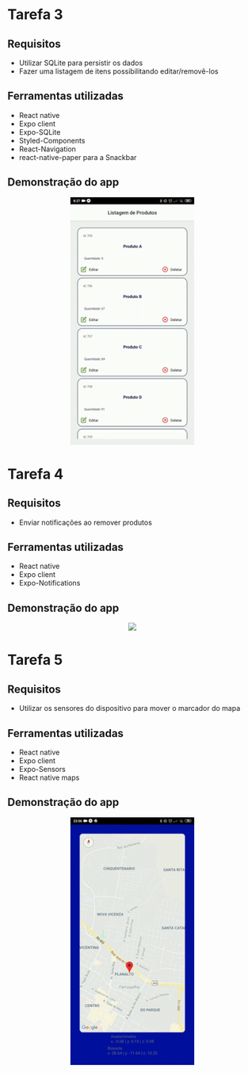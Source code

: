 # Tarefa 3

## Requisitos
 - Utilizar SQLite para persistir os dados
 - Fazer uma listagem de itens possibilitando editar/removê-los
 
## Ferramentas utilizadas
 - React native
 - Expo client
 - Expo-SQLite
 - Styled-Components
 - React-Navigation
 - react-native-paper para a Snackbar
 
## Demonstração do app

<p align="center">
  <img width="250" src="tarefa_3/.prints/demo.gif"/>
</p>

# Tarefa 4

## Requisitos
 - Enviar notificações ao remover produtos
 
## Ferramentas utilizadas
 - React native
 - Expo client
 - Expo-Notifications
 
## Demonstração do app

<p align="center">
  <img width="250" src="tarefa_3/.prints/tarefa_4.gif"/>
</p>

# Tarefa 5

## Requisitos
 - Utilizar os sensores do dispositivo para mover o marcador do mapa
 
## Ferramentas utilizadas
 - React native
 - Expo client
 - Expo-Sensors
 - React native maps
 
## Demonstração do app

<p align="center">
  <img width="250" src="tarefa_5/.prints/demo.gif"/>
</p>
